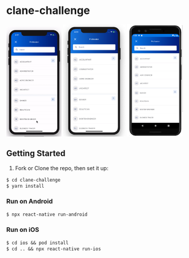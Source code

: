 # clane-challenge



<img src="./doc/images/iOS-preview.gif" alt="iOS App Preview(gif)"  style="max-height: 29%; max-width: 29%;"/>
<img src="./doc/images/screenshotIOS.png" alt="App Preview (iOS)"  style="max-height: 33%; max-width: 33%;"/>
<img src="./doc/images/screenshotAndroid.png" alt="App Preview (Android)"  style="max-height: 29%; max-width: 29%;"/>

## Getting Started

1. Fork or Clone the repo, then set it up:

```
$ cd clane-challenge
$ yarn install
```

### Run on Android

```
$ npx react-native run-android
```

### Run on iOS

```
$ cd ios && pod install
$ cd .. && npx react-native run-ios
```

